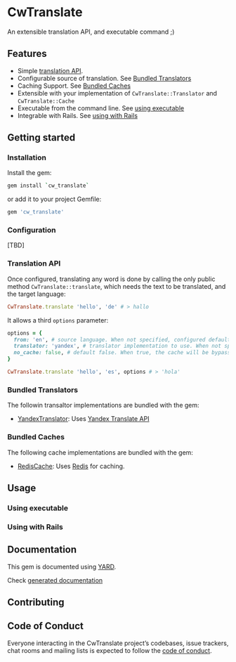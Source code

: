 # CwTranslate
An extensible translation API, and executable command ;)

## Features

* Simple [translation API](#translation-api).
* Configurable source of translation. See [Bundled Translators](#bundled-translators)
* Caching Support. See [Bundled Caches](#bundled-caches)
* Extensible with your implementation of `CwTranslate::Translator` and `CwTranslate::Cache`
* Executable from the command line. See [using executable](#using-executable)
* Integrable with Rails. See [using with Rails](#using-with-rails)

## Getting started

### Installation

Install the gem:

```bash
gem install `cw_translate`
```

or add it to your project Gemfile:

```ruby
gem 'cw_translate'
```

### Configuration

[TBD]

### Translation API

Once configured, translating any word is done by calling the only public method
`CwTranslate::translate`, which needs the text to be translated, and the target language:

```ruby
CwTranslate.translate 'hello', 'de' # > hallo
```

It allows a third `options` parameter:

```ruby
options = {
  from: 'en', # source language. When not specified, configured default source is used
  translator: 'yandex', # translator implementation to use. When not specified, configured default translator will be used.
  no_cache: false, # default false. When true, the cache will be bypassed for both lookup and update
}

CwTranslate.translate 'hello', 'es', options # > 'hola'

```

### Bundled Translators

The followin transaltor implementations are bundled with the gem:

- [YandexTranslator](/lib/cw_translate/translator/yandex/translator.rb): Uses [Yandex Translate API](https://tech.yandex.com/translate/)

### Bundled Caches

The following cache implementations are bundled with the gem:

- [RedisCache](/lib/cw_translate/cache/redis/cache.rb): Uses [Redis](https://redis.io/) for caching.

## Usage

### Using executable

### Using with Rails

## Documentation
This gem is documented using [YARD](https://yardoc.org/).

Check [generated documentation](/docs/index.md)

## Contributing


## Code of Conduct

Everyone interacting in the CwTranslate project’s codebases, issue trackers, chat rooms and mailing lists is expected to follow the [code of conduct](https://github.com/CodingWhales/cw_translate/blob/master/CODE_OF_CONDUCT.md).
